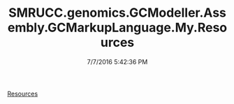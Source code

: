 ﻿---
title: SMRUCC.genomics.GCModeller.Assembly.GCMarkupLanguage.My.Resources
date: 7/7/2016 5:42:36 PM
---

[Resources](T-SMRUCC.genomics.GCModeller.Assembly.GCMarkupLanguage.My.Resources.Resources.html)
